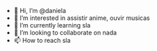 - 👋 Hi, I’m @daniela
- 👀 I’m interested in assistir anime, ouvir musicas 
- 🌱 I’m currently learning sla
- 💞️ I’m looking to collaborate on nada
- 📫 How to reach sla 

<!---
daniela970/daniela970 is a ✨ special ✨ repository because its `README.md` (this file) appears on your GitHub profile.
You can click the Preview link to take a look at your changes.
--->
